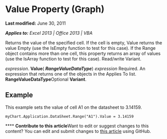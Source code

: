 
# Value Property (Graph)

 **Last modified:** June 30, 2011

 _**Applies to:** Excel 2013 | Office 2013 | VBA_

Returns the value of the specified cell. If the cell is empty, Value returns the value Empty (use the IsEmpty function to test for this case). If the Range object contains more than one cell, this property returns an array of values (use the IsArray function to test for this case). Read/write Variant.

 _expression_. **Value**( **_RangeValueDataType_**)
 _expression_ Required. An expression that returns one of the objects in the Applies To list.
 **RangeValueDataType**Optional  **Variant**.

## Example

This example sets the value of cell A1 on the datasheet to 3.14159.


```
myChart.Application.DataSheet.Range("A1").Value = 3.14159
```


****   **Contribute to this article**Want to edit or suggest changes to this content? You can edit and submit changes to  [this article](https://github.com/jhershey00/VBA_Excel_Test/OpenXMLCon/articles/c88258bc-7088-71df-87e7-49239239de76.md) using GitHub.

